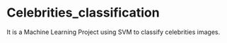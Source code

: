 # Celebrities_classification
It is a Machine Learning Project using SVM to classify celebrities images.

